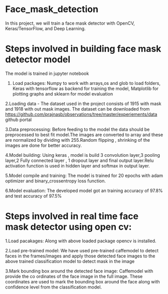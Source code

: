 # Face_mask_detection
In this project, we will train a face mask detector with OpenCV, Keras/TensorFlow, and Deep Learning.

# Steps involved in building face mask detector model
The model is trained  in jupyter notebook
1. Load packages: Numpy to work with arrays,os and glob to load folders, Keras with tensorflow as backend for training the model, Matplotlib for plotting graphs and sklearn for model evaluation

2.Loading data - The dataset used in the project consists of 1915 with mask and 1918 with out mask images.
The dataset can be downloaded from https://github.com/prajnasb/observations/tree/master/experiements/data github portal

3.Data preprocessing: Before feeding to the model the data should be preprocessed to best fit model.The images are converted to array and these are normalized by dividing with 255.Random flipping , shrinking of the images are done for better accuracy.

4.Model building: Using keras , model is build  3 convolution layer,3 pooling layer,2 Fully connected layer , 1 dropout layer and final output layer.Relu activation function is used in hidden layer and softmax in output layer.

5.Model compile and training: The model is trained for 20 epochs with adam optimizer and binary_crossentropy loss function.

6.Model evaluation: The developed model got an training accuracy of 97.8% and test accuracy of 97.5%

# Steps involved in real time face mask detector using open cv:
1.Load pacakages: Along with above loaded package opencv is installed.

2.Load pre-trained model: We have used pre-trained caffemodel to detect faces in the frames/images and apply those detected face images to the above trained classification model to detect mask in the image 

3.Mark bounding box around the detected face image: Caffemodel with provide the co ordinates of the face image in the full image. These coordinates are used to mark the bounding box around the face along with confidence level from the classification model.
